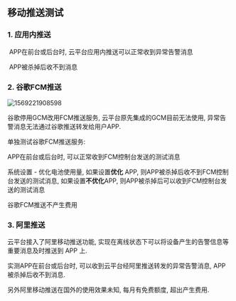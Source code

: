 ## 															移动推送测试

### 1.	应用内推送

​	APP在前台或后台时, 云平台应用内推送可以正常收到异常告警消息

​	APP被杀掉后收不到消息

### 2.	谷歌FCM推送

![1569221908598](/home/liruya/.config/Typora/typora-user-images/1569221908598.png)

谷歌停用GCM改用FCM推送服务, 云平台原先集成的GCM目前无法使用, 异常告警消息无法通过谷歌推送转发给用户APP.

单独测试谷歌FCM推送服务: 

APP在前台或后台时, 可以正常收到FCM控制台发送的测试消息

系统设置 - 优化电池使用量, 如果设置**优化** APP, 则APP被杀掉后收不到FCM控制台发送的测试消息, 如果设置**不优化**APP, 则APP被杀掉后可以收到FCM控制台发送的测试消息

谷歌FCM推送不产生费用

### 3.	阿里推送

云平台接入了阿里移动推送功能, 实现在离线状态下可以将设备产生的告警信息等重要消息及时推送到 APP 上.

实测APP在前台或后台时, 可以收到云平台经阿里推送转发的异常告警消息, APP被杀掉后收不到消息.

另外阿里移动推送在国外的使用效果未知,  每月有免费额度, 超出产生费用.